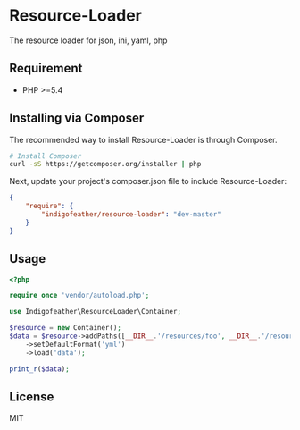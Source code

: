 # Resource-Loader

The resource loader for json, ini, yaml, php

## Requirement

 - PHP >=5.4

## Installing via Composer

The recommended way to install Resource-Loader is through Composer.

```bash
# Install Composer
curl -sS https://getcomposer.org/installer | php
```

Next, update your project's composer.json file to include Resource-Loader:

```json
{
    "require": {
        "indigofeather/resource-loader": "dev-master"
    }
}
```

## Usage

```php
<?php

require_once 'vendor/autoload.php';

use Indigofeather\ResourceLoader\Container;

$resource = new Container();
$data = $resource->addPaths([__DIR__.'/resources/foo', __DIR__.'/resources/bar'])
    ->setDefaultFormat('yml')
    ->load('data');

print_r($data);
```

## License

MIT